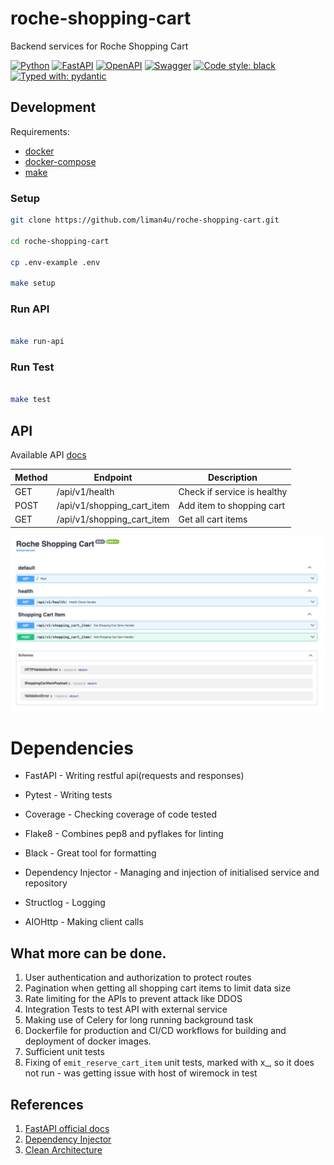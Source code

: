 # roche-shopping-cart
Backend services for Roche Shopping Cart

[![Python](https://img.shields.io/badge/python-3670A0?style=for-the-badge&logo=python&logoColor=ffdd54)](https://docs.python.org/3/)
[![FastAPI](https://img.shields.io/badge/FastAPI-005571?style=for-the-badge&logo=fastapi)](https://fastapi.tiangolo.com/)
[![OpenAPI](https://img.shields.io/badge/openapi-6BA539?style=for-the-badge&logo=openapi-initiative&logoColor=fff)](https://www.openapis.org/)
[![Swagger](https://img.shields.io/badge/-Swagger-%23Clojure?style=for-the-badge&logo=swagger&logoColor=white)](https://swagger.io/)
[![Code style: black](https://img.shields.io/badge/code%20style-black-000000.svg?style=for-the-badge)](https://black.readthedocs.io/en/stable/)
[![Typed with: pydantic](https://img.shields.io/badge/typed%20with-pydantic-BA600F.svg?style=for-the-badge)](https://docs.pydantic.dev/)


## Development

Requirements:
  - [docker](https://www.docker.com/)
  - [docker-compose](https://docs.docker.com/compose/)
  - [make](https://www.gnu.org/software/make/manual/html_node/Introduction.html)

### Setup

```bash
git clone https://github.com/liman4u/roche-shopping-cart.git

cd roche-shopping-cart

cp .env-example .env

make setup
```

### Run API
```bash

make run-api
```

### Run Test
```bash

make test
```


## API

Available API [docs](http://localhost:8000/docs)


| Method | Endpoint                      | Description                                                                  |
| ------ | ----------------------------- | -----------------------------------------------------------------------------|
| GET    | /api/v1/health                 | Check if service is healthy                                                  |
| POST   | /api/v1/shopping_cart_item | Add item to shopping cart                         |
| GET    | /api/v1/shopping_cart_item                      | Get all cart items                                           |

![Swagger UI](swagger_ui.png)

# Dependencies

- FastAPI - Writing restful api(requests and responses)

- Pytest - Writing tests

- Coverage - Checking coverage of code tested

- Flake8 - Combines pep8 and pyflakes for linting

- Black - Great tool for formatting

- Dependency Injector - Managing and injection of initialised service and repository

- Structlog - Logging

- AIOHttp - Making client calls


## What more can be done.
1. User authentication and authorization to protect routes
2. Pagination when getting all shopping cart items to limit data size
3. Rate limiting for the APIs to prevent attack like DDOS
4. Integration Tests to test API with external service
5. Making use of Celery for long running background task
6. Dockerfile for production and CI/CD workflows for building and deployment of docker images.
7. Sufficient unit tests
8. Fixing of `emit_reserve_cart_item` unit tests, marked with x_, so it does not run - was getting issue with host of wiremock in test

## References
1. [FastAPI official docs](https://fastapi.tiangolo.com/)
2. [Dependency Injector](https://python-dependency-injector.ets-labs.org/)
3. [Clean Architecture](https://blog.cleancoder.com/uncle-bob/2012/08/13/the-clean-architecture.html)
